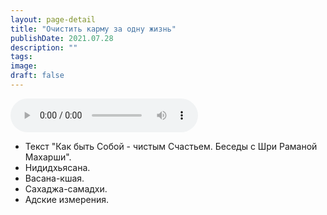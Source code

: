 ```yaml
---
layout: page-detail
title: "Очистить карму за одну жизнь"
publishDate: 2021.07.28
description: ""
tags:
image:
draft: false
---
```


<audio title="2021.07.28 - Очистить карму за одну жизнь.mp3" src="https://filer-api.advayta.org/v1.0/public/files/72961" controls=""></audio>

* Текст "Как быть Собой - чистым Счастьем. Беседы с Шри Раманой Махарши".
* Нидидхьясана.
* Васана-кшая.
* Сахаджа-самадхи.
* Адские измерения.

  
